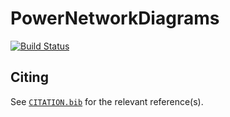 # PowerNetworkDiagrams

[![Build Status](https://github.com/tphilpott2/PowerNetworkDiagrams.jl/actions/workflows/CI.yml/badge.svg?branch=master)](https://github.com/tphilpott2/PowerNetworkDiagrams.jl/actions/workflows/CI.yml?query=branch%3Amaster)

## Citing

See [`CITATION.bib`](CITATION.bib) for the relevant reference(s).
